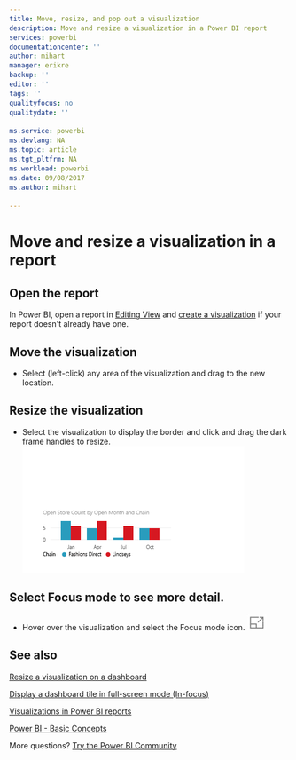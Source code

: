 ```yaml
---
title: Move, resize, and pop out a visualization
description: Move and resize a visualization in a Power BI report
services: powerbi
documentationcenter: ''
author: mihart
manager: erikre
backup: ''
editor: ''
tags: ''
qualityfocus: no
qualitydate: ''

ms.service: powerbi
ms.devlang: NA
ms.topic: article
ms.tgt_pltfrm: NA
ms.workload: powerbi
ms.date: 09/08/2017
ms.author: mihart

---
```

# Move and resize a visualization in a report
## Open the report
In Power BI, open a report in [Editing View](powerbi-service-go-from-reading-view-to-editing-view.md) and [create a visualization](powerbi-service-add-visualizations-to-a-report-i.md) if your report doesn't already have one.

## Move the visualization﻿
* Select (left-click) any area of the visualization and drag to the new location. 

## Resize the visualization
* Select the visualization to display the border and click and drag the dark frame handles to resize.  
  ![](media/powerbi-service-move-and-resize-a-visualization/Untitled.gif)

## Select Focus mode to see more detail.
* Hover over the visualization and select the Focus mode icon.
  ![](media/powerbi-service-move-and-resize-a-visualization/PBI_PopOutIcon.jpg)

## See also
[Resize a visualization on a dashboard](powerbi-service-edit-a-tile-in-a-dashboard.md)

[Display a dashboard tile in full-screen mode (In-focus)](powerbi-service-display-dash-in-focus-mode.md)

[Visualizations in Power BI reports](powerbi-service-visualizations-for-reports.md)

[Power BI - Basic Concepts](powerbi-service-basic-concepts.md)  

More questions? [Try the Power BI Community](http://community.powerbi.com/)

